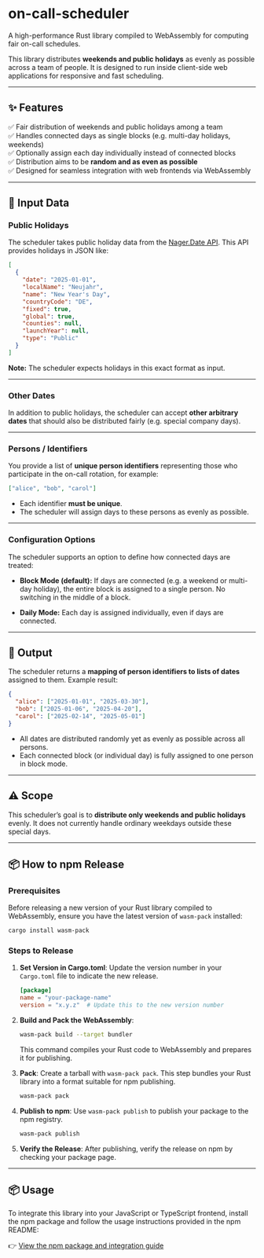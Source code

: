 # on-call-scheduler

A high-performance Rust library compiled to WebAssembly for computing fair on-call schedules.

This library distributes **weekends and public holidays** as evenly as possible across a team of people. It is designed to run inside client-side web applications for responsive and fast scheduling.

---

## ✨ Features

✅ Fair distribution of weekends and public holidays among a team  
✅ Handles connected days as single blocks (e.g. multi-day holidays, weekends)  
✅ Optionally assign each day individually instead of connected blocks  
✅ Distribution aims to be **random and as even as possible**  
✅ Designed for seamless integration with web frontends via WebAssembly

---

## 🔗 Input Data

### Public Holidays

The scheduler takes public holiday data from the [Nager.Date API](https://date.nager.at/swagger/index.html). This API provides holidays in JSON like:

```json
[
  {
    "date": "2025-01-01",
    "localName": "Neujahr",
    "name": "New Year's Day",
    "countryCode": "DE",
    "fixed": true,
    "global": true,
    "counties": null,
    "launchYear": null,
    "type": "Public"
  }
]
````

**Note:** The scheduler expects holidays in this exact format as input.

---

### Other Dates

In addition to public holidays, the scheduler can accept **other arbitrary dates** that should also be distributed fairly (e.g. special company days).

---

### Persons / Identifiers

You provide a list of **unique person identifiers** representing those who participate in the on-call rotation, for example:

```json
["alice", "bob", "carol"]
```

* Each identifier **must be unique**.
* The scheduler will assign days to these persons as evenly as possible.

---

### Configuration Options

The scheduler supports an option to define how connected days are treated:

* **Block Mode (default):**
  If days are connected (e.g. a weekend or multi-day holiday), the entire block is assigned to a single person. No switching in the middle of a block.

* **Daily Mode:**
  Each day is assigned individually, even if days are connected.

---

## 🔄 Output

The scheduler returns a **mapping of person identifiers to lists of dates** assigned to them. Example result:

```json
{
  "alice": ["2025-01-01", "2025-03-30"],
  "bob": ["2025-01-06", "2025-04-20"],
  "carol": ["2025-02-14", "2025-05-01"]
}
```

* All dates are distributed randomly yet as evenly as possible across all persons.
* Each connected block (or individual day) is fully assigned to one person in block mode.

---

## ⚠️ Scope

This scheduler’s goal is to **distribute only weekends and public holidays** evenly. It does not currently handle ordinary weekdays outside these special days.

---

## 📦 How to npm Release

### Prerequisites

Before releasing a new version of your Rust library compiled to WebAssembly, ensure you have the latest version of `wasm-pack` installed:

```bash
cargo install wasm-pack
```

### Steps to Release

1. **Set Version in Cargo.toml**: Update the version number in your `Cargo.toml` file to indicate the new release.

   ```toml
   [package]
   name = "your-package-name"
   version = "x.y.z"  # Update this to the new version number
   ```

2. **Build and Pack the WebAssembly**:

   ```bash
   wasm-pack build --target bundler
   ```

   This command compiles your Rust code to WebAssembly and prepares it for publishing.

3. **Pack**: Create a tarball with `wasm-pack pack`. This step bundles your Rust library into a format suitable for npm publishing.

   ```bash
   wasm-pack pack
   ```

4. **Publish to npm**: Use `wasm-pack publish` to publish your package to the npm registry.

   ```bash
   wasm-pack publish
   ```

5. **Verify the Release**: After publishing, verify the release on npm by checking your package page.
---

## 📦 Usage

To integrate this library into your JavaScript or TypeScript frontend, install the npm package and follow the usage instructions provided in the npm README:

👉 [View the npm package and integration guide](https://www.npmjs.com/package/on-call-sheduler?activeTab=readme)